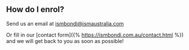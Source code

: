 ## How do I enrol?

Send us an email at ismbondi@ismaustralia.com

Or fill in our [contact form]({% https://ismbondi.com.au/contact.html %}) and we will get back to you as soon as possible!
